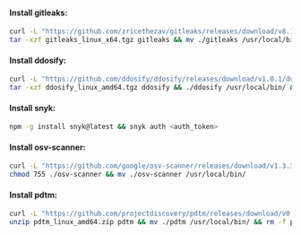 #### Install gitleaks:
```bash
curl -L "https://github.com/zricethezav/gitleaks/releases/download/v8.16.3/gitleaks_8.16.3_linux_x64.tar.gz" -o gitleaks_linux_x64.tgz && \
tar -xzf gitleaks_linux_x64.tgz gitleaks && mv ./gitleaks /usr/local/bin/ && rm -f gitleaks_linux_x64.tgz
```

#### Install ddosify:
```bash
curl -L "https://github.com/ddosify/ddosify/releases/download/v1.0.1/ddosify_1.0.1_linux_amd64.tar.gz" -o ddosify_linux_amd64.tgz && \
tar -xzf ddosify_linux_amd64.tgz ddosify && ./ddosify /usr/local/bin/ && rm -f ddosify_linux_amd64.tgz
```

#### Install snyk:
```bash
npm -g install snyk@latest && snyk auth <auth_token>
```

#### Install osv-scanner:
```bash
curl -L "https://github.com/google/osv-scanner/releases/download/v1.3.3/osv-scanner_1.3.3_linux_amd64" -o osv-scanner && \
chmod 755 ./osv-scanner && mv ./osv-scanner /usr/local/bin/
```

#### Install pdtm:
```bash
curl -L "https://github.com/projectdiscovery/pdtm/releases/download/v0.0.7/pdtm_0.0.7_linux_amd64.zip" -o pdtm_linux_amd64.zip && \
unzip pdtm_linux_amd64.zip pdtm && mv ./pdtm /usr/local/bin/ && rm -f pdtm_linux_amd64.zip
```
